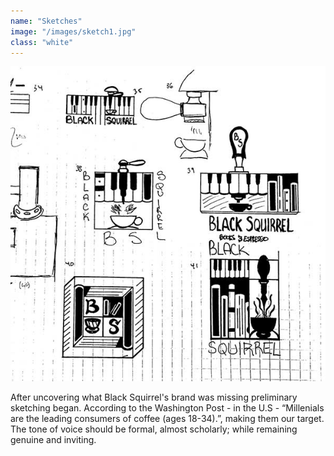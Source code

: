 ```yaml
---
name: "Sketches"
image: "/images/sketch1.jpg"
class: "white"
---
```


![](/images/sketch2.jpg)

<p class="push-0">
After uncovering what Black Squirrel's brand was missing preliminary sketching began. According to the Washington Post - in the U.S - “Millenials are the leading consumers of coffee (ages 18-34).”, making them our target. The tone of voice should be formal, almost scholarly; while remaining genuine and inviting.
</p>
